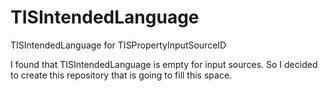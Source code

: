 # TISIntendedLanguage
TISIntendedLanguage for TISPropertyInputSourceID

I found that TISIntendedLanguage is empty for input sources. So I decided to create this repository that is going to fill this space.
